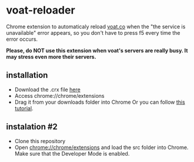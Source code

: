 # voat-reloader
Chrome extension to automaticaly reload [voat.co](https://voat.co) when the "the service is unavailable" error appears, so you don't have to press f5 every time the error occurs.

**Please, do NOT use this extension when voat's servers are really busy. It may stress even more their servers.**

## installation
- Download the .crx file [here](https://github.com/antedeguemon/voat-reloader/blob/master/bin/voat.crx?raw=true)
- Access chrome://chrome/extensions
- Drag it from your downloads folder into Chrome
Or you can follow [this tutorial](http://www.howtogeek.com/120743/how-to-install-extensions-from-outside-the-chrome-web-store/).

## instalation #2
- Clone this repository
- Open [chrome://chrome/extensions](chrome://chrome/extensions) and load the src folder into Chrome. Make sure that the Developer Mode is enabled.
